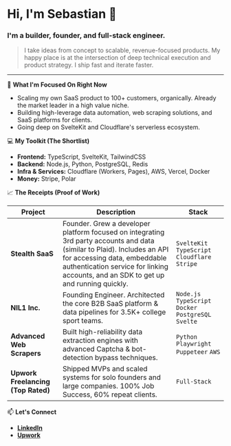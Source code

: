 # Hi, I'm Sebastian 👋

### I'm a builder, founder, and full-stack engineer.

> I take ideas from concept to scalable, revenue-focused products. My happy
> place is at the intersection of deep technical execution and product
> strategy. I ship fast and iterate faster.

---

🚀 **What I'm Focused On Right Now**

-   Scaling my own SaaS product to 100+ customers, organically. Already the market leader in a high value niche.
-   Building high-leverage data automation, web scraping solutions, and SaaS platforms for
    clients.
-   Going deep on SvelteKit and Cloudflare's serverless ecosystem.

💻 **My Toolkit (The Shortlist)**

-   **Frontend:** TypeScript, SvelteKit, TailwindCSS
-   **Backend:** Node.js, Python, PostgreSQL, Redis
-   **Infra & Services:** Cloudflare (Workers, Pages), AWS, Vercel, Docker
-   **Money:** Stripe, Polar

📈 **The Receipts (Proof of Work)**

| Project                               | Description                                                                                             | Stack                                                      |
| ------------------------------------- | ------------------------------------------------------------------------------------------------------- | ---------------------------------------------------------- |
| **Stealth SaaS**                      | Founder. Grew a developer platform focused on integrating 3rd party accounts and data (similar to Plaid). Includes an API for accessing data, embeddable authentication service for linking accounts, and an SDK to get up and running quickly.                        | `SvelteKit` `TypeScript` `Cloudflare` `Stripe`             |
| **NIL1 Inc.**                         | Founding Engineer. Architected the core B2B SaaS platform & data pipelines for 3.5K+ college sport teams. | `Node.js` `TypeScript` `Docker` `PostgreSQL` `Svelte`      |
| **Advanced Web Scrapers**             | Built high-reliability data extraction engines with advanced Captcha & bot-detection bypass techniques.   | `Python` `Playwright` `Puppeteer` `AWS`                    |
| **Upwork Freelancing (Top Rated)**    | Shipped MVPs and scaled systems for solo founders and large companies. 100% Job Success, 60% repeat clients. | `Full-Stack`                                               |

📫 **Let's Connect**

-   [**LinkedIn**](https://www.linkedin.com/in/sebastian-slewis)
-   [**Upwork**](https://www.upwork.com/freelancers/~0166b32d3de006559c)
